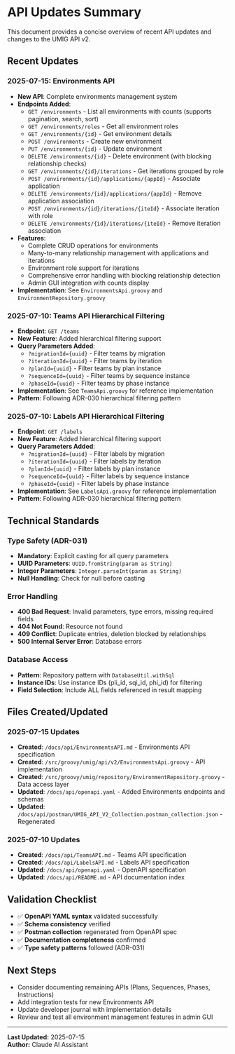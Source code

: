 # API Updates Summary

This document provides a concise overview of recent API updates and changes to the UMIG API v2.

## Recent Updates

### 2025-07-15: Environments API
- **New API**: Complete environments management system
- **Endpoints Added**:
  - `GET /environments` - List all environments with counts (supports pagination, search, sort)
  - `GET /environments/roles` - Get all environment roles
  - `GET /environments/{id}` - Get environment details
  - `POST /environments` - Create new environment
  - `PUT /environments/{id}` - Update environment
  - `DELETE /environments/{id}` - Delete environment (with blocking relationship checks)
  - `GET /environments/{id}/iterations` - Get iterations grouped by role
  - `POST /environments/{id}/applications/{appId}` - Associate application
  - `DELETE /environments/{id}/applications/{appId}` - Remove application association
  - `POST /environments/{id}/iterations/{iteId}` - Associate iteration with role
  - `DELETE /environments/{id}/iterations/{iteId}` - Remove iteration association
- **Features**:
  - Complete CRUD operations for environments
  - Many-to-many relationship management with applications and iterations
  - Environment role support for iterations
  - Comprehensive error handling with blocking relationship detection
  - Admin GUI integration with counts display
- **Implementation**: See `EnvironmentsApi.groovy` and `EnvironmentRepository.groovy`

### 2025-07-10: Teams API Hierarchical Filtering
- **Endpoint**: `GET /teams`
- **New Feature**: Added hierarchical filtering support
- **Query Parameters Added**:
  - `?migrationId={uuid}` - Filter teams by migration
  - `?iterationId={uuid}` - Filter teams by iteration
  - `?planId={uuid}` - Filter teams by plan instance
  - `?sequenceId={uuid}` - Filter teams by sequence instance
  - `?phaseId={uuid}` - Filter teams by phase instance
- **Implementation**: See `TeamsApi.groovy` for reference implementation
- **Pattern**: Following ADR-030 hierarchical filtering pattern

### 2025-07-10: Labels API Hierarchical Filtering
- **Endpoint**: `GET /labels`
- **New Feature**: Added hierarchical filtering support
- **Query Parameters Added**:
  - `?migrationId={uuid}` - Filter labels by migration
  - `?iterationId={uuid}` - Filter labels by iteration
  - `?planId={uuid}` - Filter labels by plan instance
  - `?sequenceId={uuid}` - Filter labels by sequence instance
  - `?phaseId={uuid}` - Filter labels by phase instance
- **Implementation**: See `LabelsApi.groovy` for reference implementation
- **Pattern**: Following ADR-030 hierarchical filtering pattern

## Technical Standards

### Type Safety (ADR-031)
- **Mandatory**: Explicit casting for all query parameters
- **UUID Parameters**: `UUID.fromString(param as String)`
- **Integer Parameters**: `Integer.parseInt(param as String)`
- **Null Handling**: Check for null before casting

### Error Handling
- **400 Bad Request**: Invalid parameters, type errors, missing required fields
- **404 Not Found**: Resource not found
- **409 Conflict**: Duplicate entries, deletion blocked by relationships
- **500 Internal Server Error**: Database errors

### Database Access
- **Pattern**: Repository pattern with `DatabaseUtil.withSql`
- **Instance IDs**: Use instance IDs (pli_id, sqi_id, phi_id) for filtering
- **Field Selection**: Include ALL fields referenced in result mapping

## Files Created/Updated

### 2025-07-15 Updates
- **Created**: `/docs/api/EnvironmentsAPI.md` - Environments API specification
- **Created**: `/src/groovy/umig/api/v2/EnvironmentsApi.groovy` - API implementation
- **Created**: `/src/groovy/umig/repository/EnvironmentRepository.groovy` - Data access layer
- **Updated**: `/docs/api/openapi.yaml` - Added Environments endpoints and schemas
- **Updated**: `/docs/api/postman/UMIG_API_V2_Collection.postman_collection.json` - Regenerated

### 2025-07-10 Updates
- **Created**: `/docs/api/TeamsAPI.md` - Teams API specification
- **Created**: `/docs/api/LabelsAPI.md` - Labels API specification
- **Updated**: `/docs/api/openapi.yaml` - OpenAPI specification
- **Updated**: `/docs/api/README.md` - API documentation index

## Validation Checklist
- ✅ **OpenAPI YAML syntax** validated successfully
- ✅ **Schema consistency** verified
- ✅ **Postman collection** regenerated from OpenAPI spec
- ✅ **Documentation completeness** confirmed
- ✅ **Type safety patterns** followed (ADR-031)

## Next Steps
- Consider documenting remaining APIs (Plans, Sequences, Phases, Instructions)
- Add integration tests for new Environments API
- Update developer journal with implementation details
- Review and test all environment management features in admin GUI

---

**Last Updated:** 2025-07-15  
**Author:** Claude AI Assistant